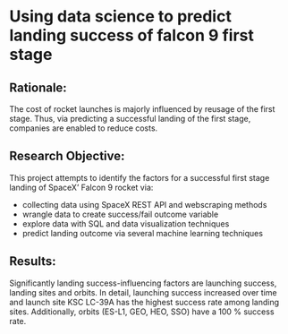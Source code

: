 # Using data science to predict landing success of falcon 9 first stage

## Rationale:
The cost of rocket launches is majorly influenced by reusage of the first stage. Thus, via predicting a successful landing of the first stage, companies are enabled to reduce costs.

## Research Objective:
This project attempts to identify the factors for a successful first stage landing of SpaceX’ Falcon 9 rocket via:
- collecting data using SpaceX REST API and webscraping methods
- wrangle data to create success/fail outcome variable
- explore data with SQL and data visualization techniques
- predict landing outcome via several machine learning techniques
  
## Results:
Significantly landing success-influencing factors are launching success, landing sites and orbits. In detail, launching success increased over time and launch site KSC LC-39A has the highest success rate among landing sites. Additionally, orbits (ES-L1, GEO, HEO, SSO) have a 100 % success rate. 

